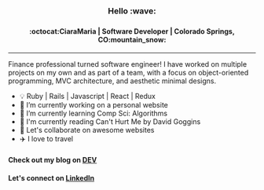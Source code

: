 <h3 align="center">
Hello :wave: 
<h3>
<h4 align="center">  
:octocat:CiaraMaria | Software Developer | Colorado Springs, CO:mountain_snow:
</h4> <hr>

Finance professional turned software engineer! I have worked on multiple projects on my own and as part of a team, with a focus on object-oriented programming, MVC architecture, and aesthetic minimal designs.

- :bulb: Ruby | Rails | Javascript | React | Redux 
- 🔭 I’m currently working on a personal website
- 🌱 I’m currently learning Comp Sci: Algorithms
- :book: I'm currently reading Can't Hurt Me by David Goggins
- 👯 Let's collaborate on awesome websites
- :airplane: I love to travel

#### Check out my blog on [DEV](https://dev.to/proiacm)
#### Let's connect on [LinkedIn](https://www.linkedin.com/in/cmproia/)
